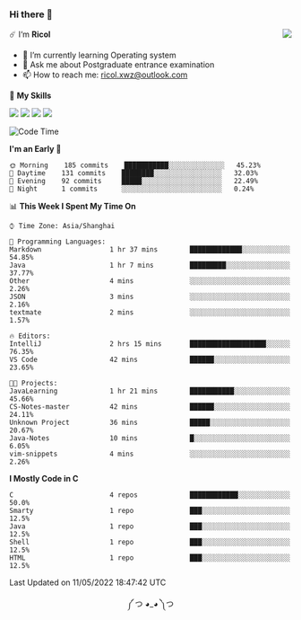 ### Hi there 👋

<a href="#">
  <img align="right" src="https://github-readme-stats.vercel.app/api?username=Ricolxwz&count_private=true&show_icons=true&theme=prussian" />
</a>

☄️ I‘m **Ricol**

- 🌱 I’m currently learning Operating system
- 💬 Ask me about Postgraduate entrance examination
- 📫 How to reach me: ricol.xwz@outlook.com

🌟 **My Skills**

![](https://img.shields.io/badge/-Git-000000?style=flat-square&logo=git&logoColor=fff)
![](https://img.shields.io/badge/-C-3e74a2?style=flat-square&logo=C&logoColor=fff)
![](https://img.shields.io/badge/-Python-4fc08d?style=flat-square&logo=python&logoColor=fff)
![](https://img.shields.io/badge/-java-ffa500?style=flat-square&logo=java&logoColor=fff)

<!--START_SECTION:waka-->
![Code Time](http://img.shields.io/badge/Code%20Time-0-blue)

**I'm an Early 🐤** 

```text
🌞 Morning    185 commits    ███████████░░░░░░░░░░░░░░   45.23% 
🌆 Daytime    131 commits    ████████░░░░░░░░░░░░░░░░░   32.03% 
🌃 Evening    92 commits     █████░░░░░░░░░░░░░░░░░░░░   22.49% 
🌙 Night      1 commits      ░░░░░░░░░░░░░░░░░░░░░░░░░   0.24%

```


📊 **This Week I Spent My Time On** 

```text
⌚︎ Time Zone: Asia/Shanghai

💬 Programming Languages: 
Markdown                 1 hr 37 mins        █████████████░░░░░░░░░░░░   54.85% 
Java                     1 hr 7 mins         █████████░░░░░░░░░░░░░░░░   37.77% 
Other                    4 mins              ░░░░░░░░░░░░░░░░░░░░░░░░░   2.26% 
JSON                     3 mins              ░░░░░░░░░░░░░░░░░░░░░░░░░   2.16% 
textmate                 2 mins              ░░░░░░░░░░░░░░░░░░░░░░░░░   1.57%

🔥 Editors: 
IntelliJ                 2 hrs 15 mins       ███████████████████░░░░░░   76.35% 
VS Code                  42 mins             ██████░░░░░░░░░░░░░░░░░░░   23.65%

🐱‍💻 Projects: 
JavaLearning             1 hr 21 mins        ███████████░░░░░░░░░░░░░░   45.66% 
CS-Notes-master          42 mins             ██████░░░░░░░░░░░░░░░░░░░   24.11% 
Unknown Project          36 mins             █████░░░░░░░░░░░░░░░░░░░░   20.67% 
Java-Notes               10 mins             █░░░░░░░░░░░░░░░░░░░░░░░░   6.05% 
vim-snippets             4 mins              ░░░░░░░░░░░░░░░░░░░░░░░░░   2.26%

```

**I Mostly Code in C** 

```text
C                        4 repos             ████████████░░░░░░░░░░░░░   50.0% 
Smarty                   1 repo              ███░░░░░░░░░░░░░░░░░░░░░░   12.5% 
Java                     1 repo              ███░░░░░░░░░░░░░░░░░░░░░░   12.5% 
Shell                    1 repo              ███░░░░░░░░░░░░░░░░░░░░░░   12.5% 
HTML                     1 repo              ███░░░░░░░░░░░░░░░░░░░░░░   12.5%

```



 Last Updated on 11/05/2022 18:47:42 UTC
<!--END_SECTION:waka-->

<div align="center">
༼ つ ◕_◕ ༽つ
</div>
